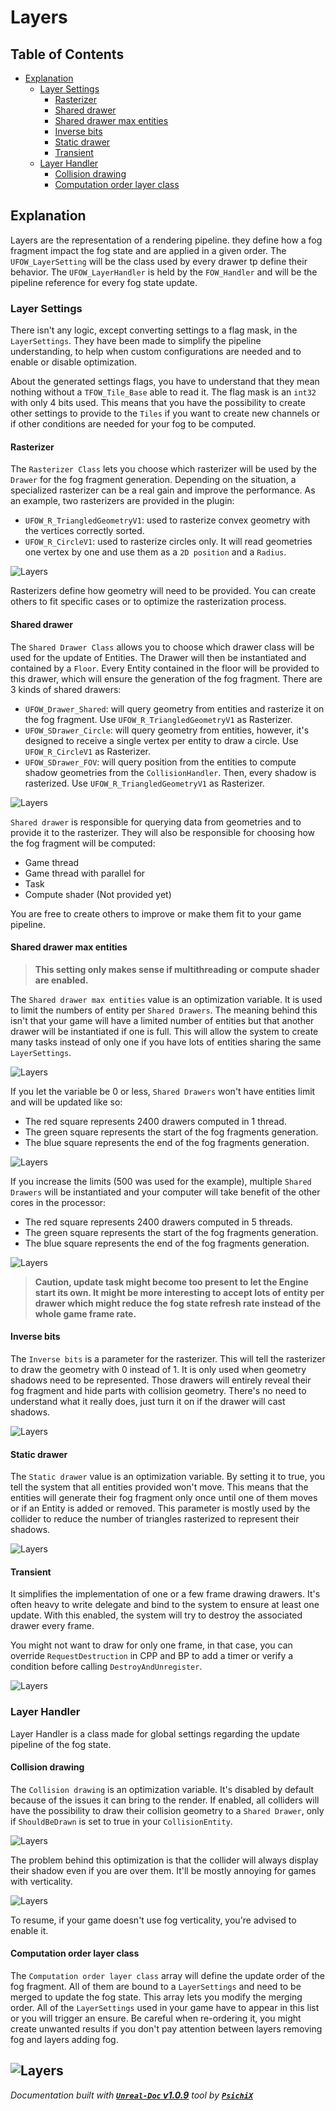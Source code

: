 # Layers

## Table of Contents

- [Explanation](#explanation)
    - [Layer Settings](#layer-settings)
        - [Rasterizer](#rasterizer)
        - [Shared drawer](#shared-drawer)
        - [Shared drawer max entities](#shared-drawer-max-entities)
        - [Inverse bits](#inverse-bits)
        - [Static drawer](#static-drawer)
        - [Transient](#transient)
    - [Layer Handler](#layer-handler)
        - [Collision drawing](#collision-drawing)
        - [Computation order layer class](#computation-order-layer-class)

## Explanation

Layers are the representation of a rendering pipeline. they define how a fog fragment impact the fog state
and are applied in a given order. The `UFOW_LayerSetting` will be the class used by every drawer tp define
their behavior. The `UFOW_LayerHandler` is held by the `FOW_Handler` and will be the pipeline reference for
every fog state update.

### Layer Settings

There isn't any logic, except converting settings to a flag mask, in the `LayerSettings`. They have been
made to simplify the pipeline understanding, to help when custom configurations are needed and to enable
or disable optimization.

About the generated settings flags, you have to understand that they mean nothing without a `TFOW_Tile_Base`
able to read it. The flag mask is an `int32` with only 4 bits used. This means that you have the possibility
to create other settings to provide to the `Tiles` if you want to create new channels or if other conditions
are needed for your fog to be computed.

#### Rasterizer

The `Rasterizer Class` lets you choose which rasterizer will be used by the `Drawer` for the fog fragment
generation. Depending on the situation, a specialized rasterizer can be a real gain and improve the performance.
As an example, two rasterizers are provided in the plugin:

- `UFOW_R_TriangledGeometryV1`: used to rasterize convex geometry with the vertices correctly sorted.
- `UFOW_R_CircleV1`: used to rasterize circles only. It will read geometries one vertex by one and use them as a `2D position` and a `Radius`.

![Layers](../../assets/Architecture/Layers/12_RasterizerUsage.png)

Rasterizers define how geometry will need to be provided. You can create others to fit specific cases or to
optimize the rasterization process.

#### Shared drawer

The `Shared Drawer Class` allows you to choose which drawer class will be used for the update of Entities.
The Drawer will then be instantiated and contained by a `Floor`. Every Entity contained in the floor will be
provided to this drawer, which will ensure the generation of the fog fragment. There are 3 kinds of shared drawers:

- `UFOW_Drawer_Shared`: will query geometry from entities and rasterize it on the fog fragment. Use `UFOW_R_TriangledGeometryV1` as Rasterizer.
- `UFOW_SDrawer_Circle`: will query geometry from entities, however, it's designed to receive a single vertex per entity to draw a circle. Use `UFOW_R_CircleV1` as Rasterizer.
- `UFOW_SDrawer_FOV`: will query position from the entities to compute shadow geometries from the `CollisionHandler`. Then, every shadow is rasterized. Use `UFOW_R_TriangledGeometryV1` as Rasterizer.

![Layers](../../assets/Architecture/Layers/8_SharedDrawerPresentation.png)

`Shared drawer` is responsible for querying data from geometries and to provide it to the rasterizer. They will
also be responsible for choosing how the fog fragment will be computed:

- Game thread
- Game thread with parallel for
- Task
- Compute shader (Not provided yet)

You are free to create others to improve or make them fit to your game pipeline.

#### Shared drawer max entities

> **This setting only makes sense if multithreading or compute shader are enabled.**

The `Shared drawer max entities` value is an optimization variable. It is used to limit the numbers of entity
per `Shared Drawers`. The meaning behind this isn't that your game will have a limited number of entities but
that another drawer will be instantiated if one is full. This will allow the system to create many tasks instead
of only one if you have lots of entities sharing the same `LayerSettings`.

![Layers](../../assets/Architecture/Layers/15_SharredDrawerMaxEntity.png)

If you let the variable be 0 or less, `Shared Drawers` won't have entities limit and will be updated like so:
- The red square represents 2400 drawers computed in 1 thread.
- The green square represents the start of the fog fragments generation.
- The blue square represents the end of the fog fragments generation.

![Layers](../../assets/Architecture/Layers/15_1_SharredDrawerMaxEntity_0.png)

If you increase the limits (500 was used for the example), multiple `Shared Drawers` will be instantiated
and your computer will take benefit of the other cores in the processor:
- The red square represents 2400 drawers computed in 5 threads.
- The green square represents the start of the fog fragments generation.
- The blue square represents the end of the fog fragments generation.

![Layers](../../assets/Architecture/Layers/15_2_SharredDrawerMaxEntity_500.png)

> **Caution, update task might become too present to let the Engine start its own. It might be more interesting
to accept lots of entity per drawer which might reduce the fog state refresh rate instead of the whole game frame
rate.**

#### Inverse bits

The `Inverse bits` is a parameter for the rasterizer. This will tell the rasterizer to draw the geometry with 0
instead of 1. It is only used when geometry shadows need to be represented. Those drawers will entirely reveal
their fog fragment and hide parts with collision geometry. There's no need to understand what it really does,
just turn it on if the drawer will cast shadows.

![Layers](../../assets/Architecture/Layers/16_InverseBitsUsage.png)

#### Static drawer

The `Static drawer` value is an optimization variable. By setting it to true, you tell the system that all entities
provided won't move. This means that the entities will generate their fog fragment only once until one of them moves
or if an Entity is added or removed. This parameter is mostly used by the collider to reduce the number of triangles
rasterized to represent their shadows.

![Layers](../../assets/Architecture/Layers/9_StaticDrawersUsage.png)

#### Transient

It simplifies the implementation of one or a few frame drawing drawers. It's often heavy to write delegate and bind
to the system to ensure at least one update. With this enabled, the system will try to destroy the associated drawer
every frame.

You might not want to draw for only one frame, in that case, you can override `RequestDestruction` in CPP and BP to
add a timer or verify a condition before calling `DestroyAndUnregister`.

![Layers](../../assets/Architecture/Layers/11_TransientDrawersDestructionOverride.png)

### Layer Handler

Layer Handler is a class made for global settings regarding the update pipeline of the fog state.

#### Collision drawing

The `Collision drawing` is an optimization variable. It's disabled by default because of the issues it can bring to
the render. If enabled, all colliders will have the possibility to draw their collision geometry to a `Shared Drawer`,
only if `ShouldBeDrawn` is set to true in your `CollisionEntity`.

![Layers](../../assets/Architecture/Layers/13_LayerHandlerDrawCollider.png)

The problem behind this optimization is that the collider will always display their shadow even if you are over them.
It'll be mostly annoying for games with verticality.

![Layers](../../assets/Architecture/Layers/14_LayerHandlerDrawColliderIssue.png)

To resume, if your game doesn't use fog verticality, you're advised to enable it.

#### Computation order layer class

The `Computation order layer class` array will define the update order of the fog fragment. All of them are bound to
a `LayerSettings` and need to be merged to update the fog state. This array lets you modify the merging order. All of
the `LayerSettings` used in your game have to appear in this list or you will trigger an ensure. Be careful when re-ordering
it, you might create unwanted results if you don't pay attention between layers removing fog and layers adding fog.

![Layers](../../assets/Architecture/Layers/17_LayerHandlerComputationOderClass.png)
---
_Documentation built with [**`Unreal-Doc` v1.0.9**](https://github.com/PsichiX/unreal-doc) tool by [**`PsichiX`**](https://github.com/PsichiX)_